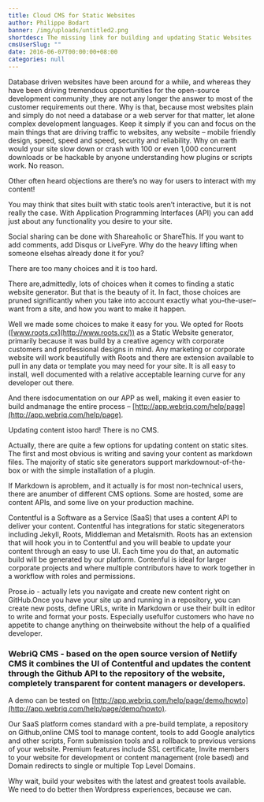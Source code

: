 ```yaml
---
title: Cloud CMS for Static Websites
author: Philippe Bodart
banner: /img/uploads/untitled2.png
shortdesc: The missing link for building and updating Static Websites
cmsUserSlug: ""
date: 2016-06-07T00:00:00+08:00
categories: null
---
```


Database driven websites have been around for a while, and whereas they have been driving tremendous opportunities for the open-source development community ,they are not any longer the answer to most of the customer requirements out there. Why is that, because most websites plain and simply do not need a database or a web server for that matter, let alone complex development languages. Keep it simply if you can and focus on the main things that are driving traffic to websites, any website – mobile friendly design, speed, speed and speed, security and reliability. Why on earth would your site slow down or crash with 100 or even 1,000 concurrent downloads or be hackable by anyone understanding how plugins or scripts work. No reason.

Other often heard objections are there’s no way for users to interact with my content!

You may think that sites built with static tools aren’t interactive, but it is not really the case. With Application Programming Interfaces (API) you can add just about any functionality you desire to your site.

Social sharing can be done with Shareaholic or ShareThis. If you want to add comments, add Disqus or LiveFyre. Why do the heavy lifting when someone elsehas already done it for you?

There are too many choices and it is too hard.

There are,admittedly, lots of choices when it comes to finding a static website generator. But that is the beauty of it. In fact, those choices are pruned significantly when you take into account exactly what you–the-user–want from a site, and how you want to make it happen.

Well we made some choices to make it easy for you. We opted for Roots ([www.roots.cx](http://www.roots.cx/)) as a Static Website generator, primarily because it was build by a creative agency with corporate customers and professional designs in mind. Any marketing or corporate website will work beautifully with Roots and there are extension available to pull in any data or template you may need for your site. It is all easy to install, well documented with a relative acceptable learning curve for any developer out there. 

And there isdocumentation on our APP as well, making it even easier to build andmanage the entire process – [http://app.webriq.com/help/page](http://app.webriq.com/help/page).

Updating content istoo hard! There is no CMS.

Actually, there are quite a few options for updating content on static sites. The first and most obvious is writing and saving your content as markdown files. The majority of static site generators support markdownout-of-the-box or with the simple installation of a plugin.

If Markdown is aproblem, and it actually is for most non-technical users, there are anumber of different CMS options. Some are hosted, some are content APIs, and some live on your production machine.

Contentful is a Software as a Service (SaaS) that uses a content API to deliver your content. Contentful has integrations for static sitegenerators including Jekyll, Roots, Middleman and Metalsmith. Roots has an extension that will hook you in to Contentful and you will beable to update your content through an easy to use UI. Each time you do that, an automatic build will be generated by our platform. Contenful is ideal for larger corporate projects and where multiple contributors have to work together in a workflow with roles and permissions.

Prose.io - actually lets you navigate and create new content right on GitHub.Once you have your site up and running in a repository, you can create new posts, define URLs, write in Markdown or use their built in editor to write and format your posts. 
Especially usefulfor customers who have no appetite to change anything on theirwebsite without the help of a qualified developer. 

### WebriQ CMS - based on the open source version of Netlify CMS it combines the UI of Contentful and updates the content through the Github API to the repository of the website, completely transparent for content managers or developers. 

A demo can be tested on [http://app.webriq.com/help/page/demo/howto](http://app.webriq.com/help/page/demo/howto).

Our SaaS platform comes standard with a pre-build template, a repository on Github,online CMS tool to manage content, tools to add Google analytics and other scripts, Form submission tools and a rollback to previous versions of your website. 
Premium features include SSL certificate, Invite members to your website for development or content management (role based) and Domain redirects to single or multiple Top Level Domains. 

Why wait, build your websites with the latest and greatest tools available. We need to do better then Wordpress experiences, because we can. 
